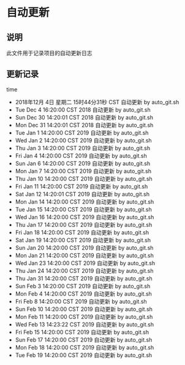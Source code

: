 # 自动更新

## 说明
此文件用于记录项目的自动更新日志

## 更新记录
time

- 2018年12月 4日 星期二 15时44分31秒 CST 自动更新 by auto_git.sh
- Tue Dec 4 16:20:00 CST 2018 自动更新 by auto_git.sh
- Sun Dec 30 14:20:01 CST 2018 自动更新 by auto_git.sh
- Mon Dec 31 14:20:01 CST 2018 自动更新 by auto_git.sh
- Tue Jan 1 14:20:00 CST 2019 自动更新 by auto_git.sh
- Wed Jan 2 14:20:00 CST 2019 自动更新 by auto_git.sh
- Thu Jan 3 14:20:00 CST 2019 自动更新 by auto_git.sh
- Fri Jan 4 14:20:00 CST 2019 自动更新 by auto_git.sh
- Sun Jan 6 14:20:00 CST 2019 自动更新 by auto_git.sh
- Mon Jan 7 14:20:00 CST 2019 自动更新 by auto_git.sh
- Thu Jan 10 14:20:00 CST 2019 自动更新 by auto_git.sh
- Fri Jan 11 14:20:00 CST 2019 自动更新 by auto_git.sh
- Sat Jan 12 14:20:01 CST 2019 自动更新 by auto_git.sh
- Mon Jan 14 14:20:00 CST 2019 自动更新 by auto_git.sh
- Tue Jan 15 14:20:00 CST 2019 自动更新 by auto_git.sh
- Wed Jan 16 14:20:00 CST 2019 自动更新 by auto_git.sh
- Thu Jan 17 14:20:00 CST 2019 自动更新 by auto_git.sh
- Fri Jan 18 14:20:00 CST 2019 自动更新 by auto_git.sh
- Sat Jan 19 14:20:00 CST 2019 自动更新 by auto_git.sh
- Sun Jan 20 14:20:00 CST 2019 自动更新 by auto_git.sh
- Mon Jan 21 14:20:00 CST 2019 自动更新 by auto_git.sh
- Wed Jan 23 14:20:00 CST 2019 自动更新 by auto_git.sh
- Thu Jan 24 14:20:00 CST 2019 自动更新 by auto_git.sh
- Thu Jan 31 14:20:00 CST 2019 自动更新 by auto_git.sh
- Sun Feb 3 14:20:00 CST 2019 自动更新 by auto_git.sh
- Mon Feb 4 14:20:00 CST 2019 自动更新 by auto_git.sh
- Fri Feb 8 14:20:00 CST 2019 自动更新 by auto_git.sh
- Sun Feb 10 14:20:00 CST 2019 自动更新 by auto_git.sh
- Mon Feb 11 14:20:00 CST 2019 自动更新 by auto_git.sh
- Wed Feb 13 14:23:22 CST 2019 自动更新 by auto_git.sh
- Fri Feb 15 14:20:00 CST 2019 自动更新 by auto_git.sh
- Sun Feb 17 14:20:00 CST 2019 自动更新 by auto_git.sh
- Mon Feb 18 14:20:00 CST 2019 自动更新 by auto_git.sh
- Tue Feb 19 14:20:00 CST 2019 自动更新 by auto_git.sh
